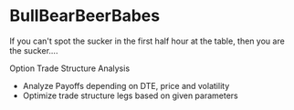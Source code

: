 # BullBearBeerBabes
If you can't spot the sucker in the first half hour at the table, then you are the sucker....

Option Trade Structure Analysis
* Analyze Payoffs depending on DTE, price and volatility
* Optimize trade structure legs based on given parameters
